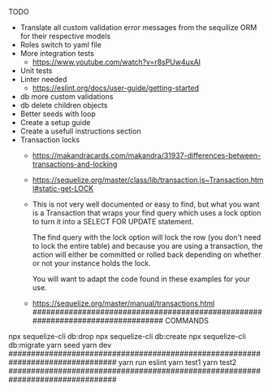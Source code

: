 TODO
- Translate all custom validation error messages from the sequilize ORM for 
  their respective models
- Roles switch to yaml file
- More integration tests
  * https://www.youtube.com/watch?v=r8sPUw4uxAI
- Unit tests
- Linter needed
  * https://eslint.org/docs/user-guide/getting-started
- db more custom validations
- db delete children objects
- Better seeds with loop
- Create a setup guide
- Create a usefull instructions section
- Transaction locks
  + https://makandracards.com/makandra/31937-differences-between-transactions-and-locking
  + https://sequelize.org/master/class/lib/transaction.js~Transaction.html#static-get-LOCK
  + This is not very well documented or easy to find, but what you want is a  Transaction that wraps your find query which uses a lock option to turn it into a SELECT FOR UPDATE statement.

    The find query with the lock option will lock the row (you don't need to lock the entire table) and because you are using a transaction, the action will either be committed or rolled back depending on whether or not your instance holds the lock.

    You will want to adapt the code found in these examples for your use.
  + https://sequelize.org/master/manual/transactions.html
################################################################################
COMMANDS

npx sequelize-cli db:drop
npx sequelize-cli db:create
npx sequelize-cli db:migrate
yarn seed
yarn dev
################################################################################
yarn run eslint
yarn test1
yarn test2
################################################################################

